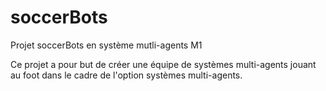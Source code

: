 # soccerBots
Projet soccerBots en système mutli-agents M1 

Ce projet a pour but de créer une équipe de systèmes multi-agents jouant au foot 
dans le cadre de l'option systèmes multi-agents. 
